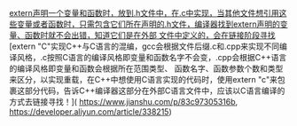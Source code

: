 [extern声明一个变量和函数时，放到.h文件中，在.c中实现，当其他文件想引用这些变量或者函数时，只需包含它们所在声明的.h文件，编译器找到extern声明的变量、函数时就不会出错，知道它们是在外部
文件中定义的，会在链接阶段寻找](https://developer.aliyun.com/article/338215)
[extern "C"实现C++与C语言的混编，gcc会根据文件后缀.c和.cpp来实现不同编译风格，.c按照C语言的编译风格即变量和函数名字不会变，.cpp会根据C++语言的编译风格即变量和函数会根据所在范围类型、
函数名字、函数参数个数和类型来区分，以实现重载，在C++中想使用C语言实现的代码时，使用extern "c"来包裹这部分代码，告诉C++编译器这部分在外部C语言文件中，应该以C语言编译的方式去链接寻找！](
https://www.jianshu.com/p/83c97305316b, https://developer.aliyun.com/article/338215)
